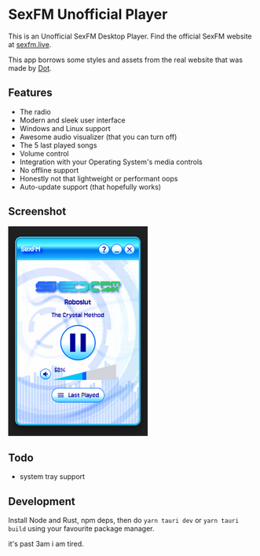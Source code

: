 # SexFM Unofficial Player

This is an Unofficial SexFM Desktop Player. Find the official SexFM website at [sexfm.live](https://sexfm.live).

This app borrows some styles and assets from the real website that was made by [Dot](https://dotagotchi.com/).

## Features
- The radio
- Modern and sleek user interface
- Windows and Linux support
- Awesome audio visualizer (that you can turn off)
- The 5 last played songs
- Volume control
- Integration with your Operating System's media controls
- No offline support
- Honestly not that lightweight or performant oops
- Auto-update support (that hopefully works)

## Screenshot

![screenshot](.github/screenshot.png)

## Todo
- system tray support

## Development

Install Node and Rust, npm deps, then do `yarn tauri dev` or `yarn tauri build` using your favourite package manager.

it's past 3am i am tired.
